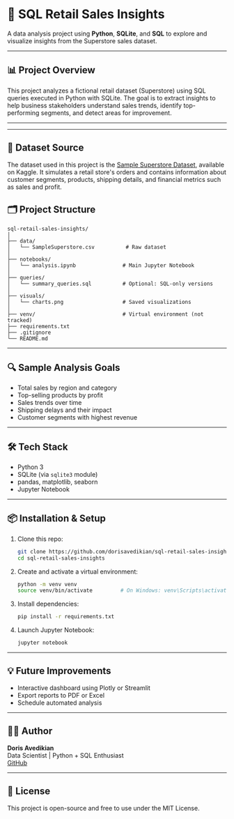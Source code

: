 # 🧪 SQL Retail Sales Insights

A data analysis project using **Python**, **SQLite**, and **SQL** to explore and visualize insights from the Superstore sales dataset.

---

## 📊 Project Overview

This project analyzes a fictional retail dataset (Superstore) using SQL queries executed in Python with SQLite. The goal is to extract insights to help business stakeholders understand sales trends, identify top-performing segments, and detect areas for improvement.

---

---

## 📁 Dataset Source

The dataset used in this project is the [Sample Superstore Dataset](https://www.kaggle.com/datasets/vivek468/superstore-dataset-final), available on Kaggle. It simulates a retail store's orders and contains information about customer segments, products, shipping details, and financial metrics such as sales and profit.

## 🗂️ Project Structure

```
sql-retail-sales-insights/
│
├── data/
│   └── SampleSuperstore.csv          # Raw dataset
│
├── notebooks/
│   └── analysis.ipynb               # Main Jupyter Notebook
│
├── queries/
│   └── summary_queries.sql          # Optional: SQL-only versions
│
├── visuals/
│   └── charts.png                   # Saved visualizations
│
├── venv/                            # Virtual environment (not tracked)
├── requirements.txt
├── .gitignore
└── README.md
```

---

## 🔍 Sample Analysis Goals

- Total sales by region and category
- Top-selling products by profit
- Sales trends over time
- Shipping delays and their impact
- Customer segments with highest revenue

---

## 🛠️ Tech Stack

- Python 3
- SQLite (via `sqlite3` module)
- pandas, matplotlib, seaborn
- Jupyter Notebook

---

## 📦 Installation & Setup

1. Clone this repo:
   ```bash
   git clone https://github.com/dorisavedikian/sql-retail-sales-insights.git
   cd sql-retail-sales-insights
   ```

2. Create and activate a virtual environment:
   ```bash
   python -m venv venv
   source venv/bin/activate         # On Windows: venv\Scripts\activate
   ```

3. Install dependencies:
   ```bash
   pip install -r requirements.txt
   ```

4. Launch Jupyter Notebook:
   ```bash
   jupyter notebook
   ```

---

## 💡 Future Improvements

- Interactive dashboard using Plotly or Streamlit
- Export reports to PDF or Excel
- Schedule automated analysis

---

## 🧑‍💻 Author

**Doris Avedikian**  
Data Scientist | Python + SQL Enthusiast  
[GitHub](https://github.com/dorisavedikian)

---

## 📄 License

This project is open-source and free to use under the MIT License.
